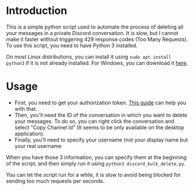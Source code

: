 # Introduction
This is a simple python script used to automate the process of deleting all your messages in a private Discord conversation. It is slow, but I cannot 
make it faster without triggering 429 response codes (Too Many Requests). To use this script, you need to have Python 3 installed.

On most Linux distributions, you can install it using `sudo apt install python3` if it is not already installed. For Windows, you can download it [here](https://www.python.org/downloads/).

# Usage
- First, you need to get your authorization token. [This guide](https://gist.github.com/MarvNC/e601f3603df22f36ebd3102c501116c6) can help you with that.
- Then, you'll need the ID of the conversation in which you want to delete your messages. To do so, you can right click the conversation and select "Copy Channel Id" (It seems to be only available on the desktop application).
- Finally, you'll need to specify your username (not your display name but your real username

When you have those 3 information, you can specify them at the beginning of the script, and then simply run it using `python3 discord_bulk_delete.py`. 

You can let the script run for a while, it is slow to avoid being blocked for sending too much requests per seconds.
